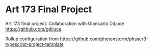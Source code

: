 # Art 173 Final Project

Art 173 final project. Collaboration with Giancarlo DiLuce https://github.com/gdiluce.

Rollup configuration from https://github.com/photonstorm/phaser3-typescript-project-template
